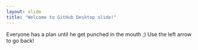 ```yaml
---
layout: slide
title: "Welcome to GitHub Desktop slide!"
---
```


Everyone has a plan until he get punched in the mouth ;)
Use the left arrow to go back!
